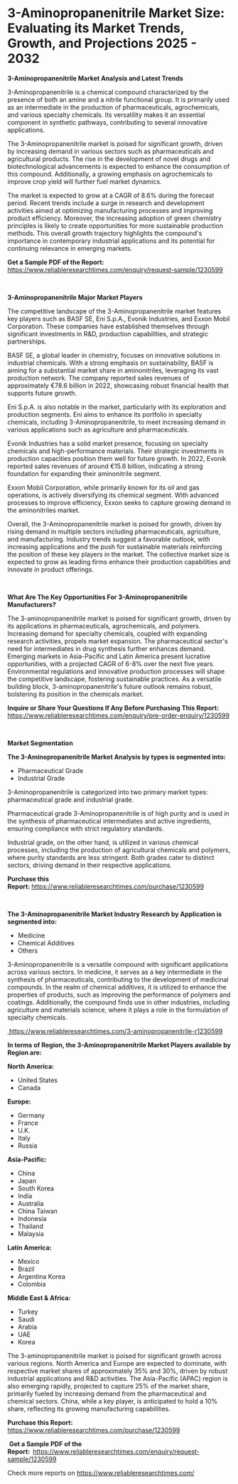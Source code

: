 <p><h1>3-Aminopropanenitrile Market Size: Evaluating its Market Trends, Growth, and Projections 2025 - 2032</h1></p><p><strong>3-Aminopropanenitrile Market Analysis and Latest Trends</strong></p>
<p><p>3-Aminopropanenitrile is a chemical compound characterized by the presence of both an amine and a nitrile functional group. It is primarily used as an intermediate in the production of pharmaceuticals, agrochemicals, and various specialty chemicals. Its versatility makes it an essential component in synthetic pathways, contributing to several innovative applications.</p><p>The 3-Aminopropanenitrile market is poised for significant growth, driven by increasing demand in various sectors such as pharmaceuticals and agricultural products. The rise in the development of novel drugs and biotechnological advancements is expected to enhance the consumption of this compound. Additionally, a growing emphasis on agrochemicals to improve crop yield will further fuel market dynamics.</p><p>The market is expected to grow at a CAGR of 8.6% during the forecast period. Recent trends include a surge in research and development activities aimed at optimizing manufacturing processes and improving product efficiency. Moreover, the increasing adoption of green chemistry principles is likely to create opportunities for more sustainable production methods. This overall growth trajectory highlights the compound's importance in contemporary industrial applications and its potential for continuing relevance in emerging markets.</p></p>
<p><strong>Get a Sample PDF of the Report:&nbsp;</strong> <a href="https://www.reliableresearchtimes.com/enquiry/request-sample/1230599?utm_campaign=2237&utm_medium=2&utm_source=Github&utm_content=ia&utm_term=03042025&utm_id=3-aminopropanenitrile">https://www.reliableresearchtimes.com/enquiry/request-sample/1230599</a></p>
<p>&nbsp;</p>
<p><strong>3-Aminopropanenitrile Major Market Players</strong></p>
<p><p>The competitive landscape of the 3-Aminopropanenitrile market features key players such as BASF SE, Eni S.p.A., Evonik Industries, and Exxon Mobil Corporation. These companies have established themselves through significant investments in R&D, production capabilities, and strategic partnerships.</p><p>BASF SE, a global leader in chemistry, focuses on innovative solutions in industrial chemicals. With a strong emphasis on sustainability, BASF is aiming for a substantial market share in aminonitriles, leveraging its vast production network. The company reported sales revenues of approximately €78.6 billion in 2022, showcasing robust financial health that supports future growth.</p><p>Eni S.p.A. is also notable in the market, particularly with its exploration and production segments. Eni aims to enhance its portfolio in specialty chemicals, including 3-Aminopropanenitrile, to meet increasing demand in various applications such as agriculture and pharmaceuticals. </p><p>Evonik Industries has a solid market presence, focusing on specialty chemicals and high-performance materials. Their strategic investments in production capacities position them well for future growth. In 2022, Evonik reported sales revenues of around €15.6 billion, indicating a strong foundation for expanding their aminonitrile segment.</p><p>Exxon Mobil Corporation, while primarily known for its oil and gas operations, is actively diversifying its chemical segment. With advanced processes to improve efficiency, Exxon seeks to capture growing demand in the aminonitriles market.</p><p>Overall, the 3-Aminopropanenitrile market is poised for growth, driven by rising demand in multiple sectors including pharmaceuticals, agriculture, and manufacturing. Industry trends suggest a favorable outlook, with increasing applications and the push for sustainable materials reinforcing the position of these key players in the market. The collective market size is expected to grow as leading firms enhance their production capabilities and innovate in product offerings.</p></p>
<p>&nbsp;</p>
<p><strong>What Are The Key Opportunities For 3-Aminopropanenitrile Manufacturers?</strong></p>
<p><p>The 3-aminopropanenitrile market is poised for significant growth, driven by its applications in pharmaceuticals, agrochemicals, and polymers. Increasing demand for specialty chemicals, coupled with expanding research activities, propels market expansion. The pharmaceutical sector's need for intermediates in drug synthesis further enhances demand. Emerging markets in Asia-Pacific and Latin America present lucrative opportunities, with a projected CAGR of 6-8% over the next five years. Environmental regulations and innovative production processes will shape the competitive landscape, fostering sustainable practices. As a versatile building block, 3-aminopropanenitrile's future outlook remains robust, bolstering its position in the chemicals market.</p></p>
<p><strong>Inquire or Share Your Questions If Any Before Purchasing This Report:</strong> <a href="https://www.reliableresearchtimes.com/enquiry/pre-order-enquiry/1230599?utm_campaign=2237&utm_medium=2&utm_source=Github&utm_content=ia&utm_term=03042025&utm_id=3-aminopropanenitrile">https://www.reliableresearchtimes.com/enquiry/pre-order-enquiry/1230599</a></p>
<p>&nbsp;</p>
<p><strong>Market Segmentation</strong></p>
<p><strong>The 3-Aminopropanenitrile Market Analysis by types is segmented into:</strong></p>
<p><ul><li>Pharmaceutical Grade</li><li>Industrial Grade</li></ul></p>
<p><p>3-Aminopropanenitrile is categorized into two primary market types: pharmaceutical grade and industrial grade. </p><p>Pharmaceutical grade 3-Aminopropanenitrile is of high purity and is used in the synthesis of pharmaceutical intermediates and active ingredients, ensuring compliance with strict regulatory standards. </p><p>Industrial grade, on the other hand, is utilized in various chemical processes, including the production of agricultural chemicals and polymers, where purity standards are less stringent. Both grades cater to distinct sectors, driving demand in their respective applications.</p></p>
<p><strong>Purchase this Report:&nbsp;</strong><a href="https://www.reliableresearchtimes.com/purchase/1230599?utm_campaign=2237&utm_medium=2&utm_source=Github&utm_content=ia&utm_term=03042025&utm_id=3-aminopropanenitrile">https://www.reliableresearchtimes.com/purchase/1230599</a></p>
<p>&nbsp;</p>
<p><strong>The 3-Aminopropanenitrile Market Industry Research by Application is segmented into:</strong></p>
<p><ul><li>Medicine</li><li>Chemical Additives</li><li>Others</li></ul></p>
<p><p>3-Aminopropanenitrile is a versatile compound with significant applications across various sectors. In medicine, it serves as a key intermediate in the synthesis of pharmaceuticals, contributing to the development of medicinal compounds. In the realm of chemical additives, it is utilized to enhance the properties of products, such as improving the performance of polymers and coatings. Additionally, the compound finds use in other industries, including agriculture and materials science, where it plays a role in the formulation of specialty chemicals.</p></p>
<p><a href="https://www.reliableresearchtimes.com/3-aminopropanenitrile-r1230599?utm_campaign=2237&utm_medium=2&utm_source=Github&utm_content=ia&utm_term=03042025&utm_id=3-aminopropanenitrile">&nbsp;https://www.reliableresearchtimes.com/3-aminopropanenitrile-r1230599</a></p>
<p><strong>In terms of Region, the 3-Aminopropanenitrile Market Players available by Region are:</strong></p>
<p>
    <p> <strong> North America: </strong>
        <ul>
            <li>United States</li>
            <li>Canada</li>
        </ul>
        </p> 
    <p> <strong> Europe: </strong>
        <ul>
            <li>Germany</li>
            <li>France</li>
            <li>U.K.</li>
            <li>Italy</li>
            <li>Russia</li>
        </ul>
        </p> 
    <p> <strong> Asia-Pacific: </strong>
        <ul>
            <li>China</li>
            <li>Japan</li>
            <li>South Korea</li>
            <li>India</li>
            <li>Australia</li>
            <li>China Taiwan</li>
            <li>Indonesia</li>
            <li>Thailand</li>
            <li>Malaysia</li>
        </ul>
        </p> 
    <p> <strong> Latin America: </strong>
        <ul>
            <li>Mexico</li>
            <li>Brazil</li>
            <li>Argentina Korea</li>
            <li>Colombia</li>
        </ul>
        </p> 
    <p> <strong> Middle East & Africa: </strong>
        <ul>
            <li>Turkey</li>
            <li>Saudi</li>
            <li>Arabia</li>
            <li>UAE</li>
            <li>Korea</li>
        </ul>
    </p>
    </p>
<p><p>The 3-aminopropanenitrile market is poised for significant growth across various regions. North America and Europe are expected to dominate, with respective market shares of approximately 35% and 30%, driven by robust industrial applications and R&D activities. The Asia-Pacific (APAC) region is also emerging rapidly, projected to capture 25% of the market share, primarily fueled by increasing demand from the pharmaceutical and chemical sectors. China, while a key player, is anticipated to hold a 10% share, reflecting its growing manufacturing capabilities.</p></p>
<p><strong>Purchase this Report: </strong><a href="https://www.reliableresearchtimes.com/purchase/1230599?utm_campaign=2237&utm_medium=2&utm_source=Github&utm_content=ia&utm_term=03042025&utm_id=3-aminopropanenitrile">https://www.reliableresearchtimes.com/purchase/1230599</a></p>
<p>&nbsp;<strong>Get a Sample PDF of the Report:&nbsp;&nbsp;</strong><a href="https://www.reliableresearchtimes.com/enquiry/request-sample/1230599?utm_campaign=2237&utm_medium=2&utm_source=Github&utm_content=ia&utm_term=03042025&utm_id=3-aminopropanenitrile">https://www.reliableresearchtimes.com/enquiry/request-sample/1230599</a></p>
<p><strong></strong></p>
<p>Check more reports on <a href="https://www.reliableresearchtimes.com/?utm_campaign=2237&utm_medium=2&utm_source=Github&utm_content=ia&utm_term=03042025&utm_id=3-aminopropanenitrile">https://www.reliableresearchtimes.com/</a></p>